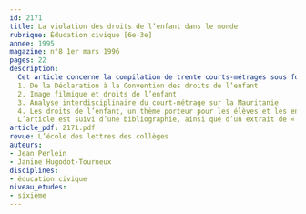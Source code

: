 ```yaml
---
id: 2171
title: La violation des droits de l’enfant dans le monde
rubrique: Éducation civique [6e-3e]
annee: 1995
magazine: n°8 1er mars 1996
pages: 22
description: 
  Cet article concerne la compilation de trente courts-métrages sous forme de lettres vidéo, réunis dans le film, « Contre l’oubli », pour le trentième anniversaire de l’organisation non gouvernementale Amnesty International. Cette compilation donne des occasions de travaux interdisciplinaires et d’initiation au langage de l’image, en particulier sur un thème sensible et motivant auprès de nos élèves : les droits de l’enfant.
  1. De la Déclaration à la Convention des droits de l’enfant
  2. Image filmique et droits de l’enfant
  3. Analyse interdisciplinaire du court-métrage sur la Mauritanie
  4. Les droits de l’enfant, un thème porteur pour les élèves et les enseignants
  L’article est suivi d’une bibliographie, ainsi que d’un extrait de « La Convention sur les droits de l’enfant ».
article_pdf: 2171.pdf
revue: L’école des lettres des collèges
auteurs:
- Jean Perlein
- Janine Hugodot-Tourneux
disciplines:
- éducation civique
niveau_etudes:
- sixième
---
```

